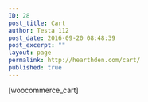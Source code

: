 ```yaml
---
ID: 28
post_title: Cart
author: Testa 112
post_date: 2016-09-20 08:48:39
post_excerpt: ""
layout: page
permalink: http://hearthden.com/cart/
published: true
---
```

[woocommerce_cart]